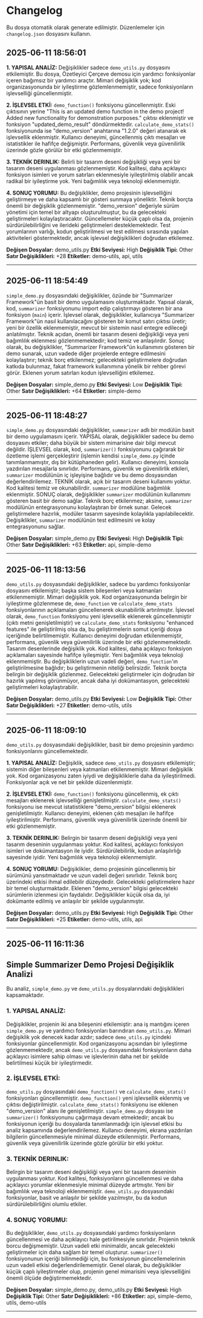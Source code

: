 # Changelog

Bu dosya otomatik olarak generate edilmiştir.
Düzenlemeler için `changelog.json` dosyasını kullanın.

## 2025-06-11 18:56:01

**1. YAPISAL ANALİZ:** Değişiklikler sadece `demo_utils.py` dosyasını etkilemiştir. Bu dosya, Özetleyici Çerçeve demosu için yardımcı fonksiyonlar içeren bağımsız bir yardımcı araçtır. Mimari değişiklik yok;  kod organizasyonunda bir iyileştirme gözlemlenmemiştir, sadece fonksiyonların işlevselliği güncellenmiştir.


**2. İŞLEVSEL ETKİ:** `demo_function()` fonksiyonu güncellenmiştir.  Eski çıktısının yerine "This is an updated demo function in the demo project! Added new functionality for demonstration purposes." çıktısı eklenmiştir ve fonksiyon "updated_demo_result" döndürmektedir. `calculate_demo_stats()` fonksiyonunda ise "demo_version" anahtarına "1.2.0" değeri atanarak  ek işlevsellik eklenmiştir. Kullanıcı deneyimi, güncellenmiş çıktı mesajları ve istatistikler ile hafifçe değişmiştir. Performans, güvenlik veya güvenilirlik üzerinde gözle görülür bir etki gözlenmemiştir.


**3. TEKNİK DERINLIK:** Belirli bir tasarım deseni değişikliği veya yeni bir tasarım deseni uygulanması gözlenmemiştir. Kod kalitesi, daha açıklayıcı fonksiyon isimleri ve yorum satırları eklenmesiyle iyileştirilmiş olabilir ancak radikal bir iyileştirme yok. Yeni bağımlılık veya teknoloji eklenmemiştir.


**4. SONUÇ YORUMU:** Bu değişiklikler, demo projesinin işlevselliğini geliştirmeye ve daha kapsamlı bir gösteri sunmaya yöneliktir.  Teknik borçta önemli bir değişiklik gözlenmemiştir.  "demo_version"  değeriyle sürüm yönetimi için temel bir altyapı oluşturulmuştur, bu da gelecekteki geliştirmeleri kolaylaştıracaktır. Güncellemeler küçük çaplı olsa da, projenin sürdürülebilirliğini ve ilerideki geliştirmeleri desteklemektedir.  Test yorumlarının varlığı, kodun geliştirilmesi ve test edilmesi sırasında yapılan aktiviteleri göstermektedir, ancak işlevsel değişiklikleri doğrudan etkilemez.

**Değişen Dosyalar:** demo_utils.py
**Etki Seviyesi:** High
**Değişiklik Tipi:** Other
**Satır Değişiklikleri:** +28
**Etiketler:** demo-utils, api, utils

---

## 2025-06-11 18:54:49

`simple_demo.py` dosyasındaki değişiklikler, özünde bir "Summarizer Framework"ün basit bir demo uygulamasını oluşturmaktadır.  Yapısal olarak, kod, `summarizer` fonksiyonunu import edip çalıştırmayı gösteren bir ana fonksiyon (`main`) içerir. İşlevsel olarak, değişiklikler,  kullanıcıya  "Summarizer Framework"ün nasıl kullanılacağını gösteren bir komut satırı çıktısı üretir; yeni bir özellik eklenmemiştir, mevcut bir sistemin nasıl entegre edileceği anlatılmıştır. Teknik açıdan,  önemli bir tasarım deseni değişikliği veya yeni bağımlılık eklenmesi gözlenmemektedir; kod temiz ve anlaşılırdır. Sonuç olarak, bu değişiklikler,  "Summarizer Framework"ün kullanımını gösteren bir demo sunarak,  uzun vadede diğer projelerde entegre edilmesini kolaylaştırır; teknik borç etkilenmez; gelecekteki geliştirmelere doğrudan katkıda bulunmaz, fakat framework kullanımına yönelik bir rehber görevi görür.  Eklenen yorum satırları kodun işlevselliğini etkilemez.

**Değişen Dosyalar:** simple_demo.py
**Etki Seviyesi:** Low
**Değişiklik Tipi:** Other
**Satır Değişiklikleri:** +64
**Etiketler:** simple-demo

---

## 2025-06-11 18:48:27

`simple_demo.py` dosyasındaki değişiklikler, `summarizer` adlı bir modülün basit bir demo uygulamasını içerir.  YAPISAL olarak, değişiklikler sadece bu demo dosyasını etkiler; daha büyük bir sistem mimarisine dair bilgi mevcut değildir.  İŞLEVSEL olarak,  kod, `summarizer()` fonksiyonunu çağırarak bir özetleme işlemi gerçekleştirir (işlemin kendisi `simple_demo.py` içinde tanımlanmamıştır, dış bir kütüphaneden gelir).  Kullanıcı deneyimi, konsola yazdırılan mesajlarla sınırlıdır. Performans, güvenlik ve güvenilirlik etkileri,  `summarizer` modülünün iç işleyişine bağlıdır ve bu demo dosyasından değerlendirilemez. TEKNİK olarak,  açık bir tasarım deseni kullanımı yoktur. Kod kalitesi temiz ve okunabilirdir.  `summarizer` modülüne bağımlılık eklenmiştir.  SONUÇ olarak, değişiklikler `summarizer` modülünün kullanımını gösteren basit bir demo sağlar. Teknik borç etkilenmez; aksine, `summarizer` modülünün entegrasyonunu kolaylaştıran bir örnek sunar.  Gelecek geliştirmelere hazırlık,  modüler tasarım sayesinde kolaylıkla yapılabilecektir.  Değişiklikler,  `summarizer` modülünün test edilmesini ve kolay entegrasyonunu sağlar.

**Değişen Dosyalar:** simple_demo.py
**Etki Seviyesi:** High
**Değişiklik Tipi:** Other
**Satır Değişiklikleri:** +63
**Etiketler:** api, simple-demo

---

## 2025-06-11 18:13:56

`demo_utils.py` dosyasındaki değişiklikler, sadece bu yardımcı fonksiyonlar dosyasını etkilemiştir; başka sistem bileşenleri veya katmanları etkilenmemiştir.  Mimari değişiklik yok. Kod organizasyonunda belirgin bir iyileştirme gözlenmese de,  `demo_function` ve `calculate_demo_stats` fonksiyonlarının açıklamaları güncellenerek okunabilirlik artırılmıştır. İşlevsel olarak, `demo_function` fonksiyonu yeni işlevsellik eklenerek güncellenmiştir (çıktı metni genişletilmiştir) ve `calculate_demo_stats` fonksiyonu "enhanced features" ile geliştirilmiş olsa da, bu geliştirmelerin  somut içeriği dosya içeriğinde belirtilmemiştir. Kullanıcı deneyimi doğrudan etkilenmemiştir, performans, güvenlik veya güvenilirlik üzerinde bir etki gözlenmemektedir.  Tasarım desenlerinde değişiklik yok. Kod kalitesi, daha açıklayıcı fonksiyon açıklamaları sayesinde hafifçe iyileşmiştir. Yeni bağımlılık veya teknoloji eklenmemiştir.  Bu değişikliklerin uzun vadeli değeri,  `demo_function`'ın geliştirilmesine bağlıdır;  bu geliştirmenin niteliği belirsizdir. Teknik borçta belirgin bir değişiklik gözlenmez. Gelecekteki geliştirmeler için doğrudan bir hazırlık yapılmış görünmüyor, ancak daha iyi dokümantasyon, gelecekteki geliştirmeleri kolaylaştırabilir.

**Değişen Dosyalar:** demo_utils.py
**Etki Seviyesi:** Low
**Değişiklik Tipi:** Other
**Satır Değişiklikleri:** +27
**Etiketler:** demo-utils, utils

---

## 2025-06-11 18:09:10

`demo_utils.py` dosyasındaki değişiklikler, basit bir demo projesinin yardımcı fonksiyonlarını güncellemektedir.

**1. YAPISAL ANALİZ:**  Değişiklik, sadece `demo_utils.py` dosyasını etkilemiştir;  sistemin diğer bileşenleri veya katmanları etkilenmemiştir.  Mimari değişiklik yok. Kod organizasyonu zaten iyiydi ve değişikliklerle daha da iyileştirilmedi. Fonksiyonlar açık ve net bir şekilde düzenlenmiştir.

**2. İŞLEVSEL ETKİ:** `demo_function()` fonksiyonu güncellenmiş, ek çıktı mesajları eklenerek işlevselliği genişletilmiştir.  `calculate_demo_stats()` fonksiyonu ise mevcut istatistiklere "demo_version" bilgisi eklenerek genişletilmiştir. Kullanıcı deneyimi, eklenen çıktı mesajları ile hafifçe iyileştirilmiştir. Performans, güvenlik veya güvenilirlik üzerinde önemli bir etki gözlenmemiştir.

**3. TEKNİK DERINLIK:**  Belirgin bir tasarım deseni değişikliği veya yeni tasarım deseninin uygulanması yoktur. Kod kalitesi, açıklayıcı fonksiyon isimleri ve dokümantasyon ile iyidir. Sürdürülebilirlik,  kodun anlaşılırlığı sayesinde iyidir. Yeni bağımlılık veya teknoloji eklenmemiştir.

**4. SONUÇ YORUMU:**  Değişiklikler, demo projesinin güncellenmiş bir sürümünü yansıtmaktadır ve  uzun vadeli değeri sınırlıdır.  Teknik borç üzerindeki etkisi ihmal edilebilir düzeydedir. Gelecekteki geliştirmelere hazır bir temel oluşturmaktadır.  Eklenen "demo_version" bilgisi gelecekteki sürümlerin izlenmesi için faydalıdır.  Değişiklikler küçük olsa da, iyi dokümante edilmiş ve anlaşılır bir şekilde uygulanmıştır.

**Değişen Dosyalar:** demo_utils.py
**Etki Seviyesi:** High
**Değişiklik Tipi:** Other
**Satır Değişiklikleri:** +25
**Etiketler:** demo-utils, utils, api

---

## 2025-06-11 16:11:36

## Simple Summarizer Demo Projesi Değişiklik Analizi

Bu analiz, `simple_demo.py` ve `demo_utils.py` dosyalarındaki değişiklikleri kapsamaktadır.

### 1. YAPISAL ANALİZ:

Değişiklikler, projenin iki ana bileşenini etkilemiştir: ana iş mantığını içeren `simple_demo.py` ve yardımcı fonksiyonları barındıran `demo_utils.py`.  Mimari değişiklik yok denecek kadar azdır; sadece `demo_utils.py` içindeki fonksiyonlar güncellenmiştir. Kod organizasyonu açısından bir iyileştirme gözlenmemektedir, ancak `demo_utils.py` dosyasındaki fonksiyonların daha açıklayıcı isimlere sahip olması ve işlevlerinin daha net bir şekilde belirtilmesi küçük bir iyileştirmedir.


### 2. İŞLEVSEL ETKİ:

`demo_utils.py` dosyasındaki `demo_function()` ve `calculate_demo_stats()` fonksiyonları güncellenmiştir. `demo_function()` yeni işlevsellik eklenmiş ve çıktısı değiştirilmiştir. `calculate_demo_stats()` fonksiyonu ise eklenen "demo_version" alanı ile genişletilmiştir. `simple_demo.py` dosyası ise `summarizer()` fonksiyonunu çağırmaya devam etmektedir; ancak bu fonksiyonun içeriği bu dosyalarda tanımlanmadığı için işlevsel etkisi bu analiz kapsamında değerlendirilemez. Kullanıcı deneyimi, ekrana yazdırılan bilgilerin güncellenmesiyle minimal düzeyde etkilenmiştir. Performans, güvenlik veya güvenilirlik üzerinde gözle görülür bir etki yoktur.


### 3. TEKNİK DERINLIK:

Belirgin bir tasarım deseni değişikliği veya yeni bir tasarım deseninin uygulanması yoktur. Kod kalitesi, fonksiyonların güncellenmesi ve daha açıklayıcı yorumlar eklenmesiyle minimal düzeyde artmıştır. Yeni bir bağımlılık veya teknoloji eklenmemiştir.  `demo_utils.py` dosyasındaki fonksiyonlar, basit ve anlaşılır bir şekilde yazılmıştır, bu da kodun sürdürülebilirliğini olumlu etkiler.


### 4. SONUÇ YORUMU:

Bu değişiklikler, `demo_utils.py` dosyasındaki yardımcı fonksiyonların güncellenmesi ve daha açıklayıcı hale getirilmesiyle sınırlıdır.  Projenin teknik borcu değişmemiştir.  Uzun vadeli etki minimaldir, ancak gelecekteki geliştirmeler için daha sağlam bir temel oluşturur. `summarizer()` fonksiyonunun içeriği bilinmediği için, bu fonksiyonun güncellemelerinin uzun vadeli etkisi değerlendirilememiştir.  Genel olarak, bu değişiklikler küçük çaplı iyileştirmeler olup, projenin genel mimarisini veya işlevselliğini önemli ölçüde değiştirmemektedir.

**Değişen Dosyalar:** simple_demo.py, demo_utils.py
**Etki Seviyesi:** High
**Değişiklik Tipi:** Other
**Satır Değişiklikleri:** +86
**Etiketler:** api, simple-demo, utils, demo-utils

---
